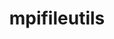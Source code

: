 ---
title: "mpifileutils"
layout: cache
categories: [package, develop]
meta: {"compilers": ["cce@=18.0.0", "gcc@=10.3.0", "gcc@=11.4.0", "gcc@=9.4.0", "oneapi@=2024.2.1"], "num_specs": 33, "num_specs_by_stack": {"e4s": 6, "e4s-cray-rhel": 5, "e4s-cray-sles": 2, "e4s-neoverse-v2": 6, "e4s-neoverse_v1": 3, "e4s-oneapi": 6, "e4s-power": 1, "root": 33}, "oss": ["rhel8", "sle_hpc15", "ubuntu20.04", "ubuntu22.04"], "platforms": ["linux"], "stacks": ["e4s", "e4s-cray-rhel", "e4s-cray-sles", "e4s-neoverse-v2", "e4s-neoverse_v1", "e4s-oneapi", "e4s-power", "root"], "targets": ["neoverse_v1", "neoverse_v2", "ppc64le", "x86_64_v3", "x86_64_v4"], "versions": ["0.11.1", "0.12"]}
spec_details: [{"compiler": "gcc@=11.4.0", "hash": "36kns5zbzlwvprw4eowjlxzxkumtccu3", "os": "ubuntu22.04", "platform": "linux", "size": "-", "stacks": ["e4s", "root"], "target": "x86_64_v3", "variants": ["build_system=cmake", "build_type=Release", "~daos", "~experimental", "generator=make", "~gpfs", "~ipo", "~lustre", "~xattr"], "versions": ["0.12"]}, {"compiler": "cce@=18.0.0", "hash": "3xdtvw444ixtss6aa2e2mevib6zgecjz", "os": "rhel8", "platform": "linux", "size": "-", "stacks": ["root"], "target": "x86_64_v3", "variants": ["build_system=cmake", "build_type=Release", "~daos", "~experimental", "generator=make", "~gpfs", "~ipo", "~lustre", "~xattr"], "versions": ["0.12"]}, {"compiler": "gcc@=10.3.0", "hash": "4c3s7raxkfr75x224aa7dr6ythi4rip7", "os": "sle_hpc15", "platform": "linux", "size": "-", "stacks": ["e4s-cray-sles", "root"], "target": "x86_64_v4", "variants": ["build_system=cmake", "build_type=Release", "~daos", "~experimental", "generator=make", "~gpfs", "~ipo", "~lustre", "~xattr"], "versions": ["0.11.1"]}, {"compiler": "oneapi@=2024.2.1", "hash": "4i52tzi36cv6houy7mrrhxkydnhm3yug", "os": "ubuntu22.04", "platform": "linux", "size": "-", "stacks": ["e4s-oneapi", "root"], "target": "x86_64_v3", "variants": ["build_system=cmake", "build_type=Release", "~daos", "~experimental", "generator=make", "~gpfs", "~ipo", "~lustre", "~xattr"], "versions": ["0.12"]}, {"compiler": "oneapi@=2024.2.1", "hash": "4mftocvyzp6cb7l3le73n55smahjheyg", "os": "ubuntu22.04", "platform": "linux", "size": "-", "stacks": ["e4s-oneapi", "root"], "target": "x86_64_v3", "variants": ["build_system=cmake", "build_type=Release", "~daos", "~experimental", "generator=make", "~gpfs", "~ipo", "~lustre", "~xattr"], "versions": ["0.12"]}, {"compiler": "gcc@=11.4.0", "hash": "4yttslvfvs6zhzwdwkaegrxlgk3txntr", "os": "ubuntu22.04", "platform": "linux", "size": "-", "stacks": ["e4s-neoverse-v2", "root"], "target": "neoverse_v2", "variants": ["build_system=cmake", "build_type=Release", "~daos", "~experimental", "generator=make", "~gpfs", "~ipo", "~lustre", "~xattr"], "versions": ["0.12"]}, {"compiler": "gcc@=11.4.0", "hash": "57hcfu3wgv6vgvlolv65s7mgbbrfv5wi", "os": "ubuntu22.04", "platform": "linux", "size": "-", "stacks": ["e4s-neoverse_v1", "root"], "target": "neoverse_v1", "variants": ["build_system=cmake", "build_type=Release", "~daos", "~experimental", "generator=make", "~gpfs", "~ipo", "~lustre", "~xattr"], "versions": ["0.11.1"]}, {"compiler": "cce@=18.0.0", "hash": "5gbiljq54dwxyeosg3fwrjc6at27mrph", "os": "rhel8", "platform": "linux", "size": "-", "stacks": ["e4s-cray-rhel", "root"], "target": "x86_64_v3", "variants": ["build_system=cmake", "build_type=Release", "~daos", "~experimental", "generator=make", "~gpfs", "~ipo", "~lustre", "~xattr"], "versions": ["0.12"]}, {"compiler": "gcc@=11.4.0", "hash": "5lnzpj25ljtg5wlblfecrihpymyva7id", "os": "ubuntu22.04", "platform": "linux", "size": "-", "stacks": ["e4s", "root"], "target": "x86_64_v3", "variants": ["build_system=cmake", "build_type=Release", "~daos", "~experimental", "generator=make", "~gpfs", "~ipo", "~lustre", "~xattr"], "versions": ["0.12"]}, {"compiler": "cce@=18.0.0", "hash": "5o3ykdvqkulytxinhbs4v7bo5x4pyia2", "os": "rhel8", "platform": "linux", "size": "-", "stacks": ["e4s-cray-rhel", "root"], "target": "x86_64_v3", "variants": ["build_system=cmake", "build_type=Release", "~daos", "~experimental", "generator=make", "~gpfs", "~ipo", "~lustre", "~xattr"], "versions": ["0.12"]}, {"compiler": "oneapi@=2024.2.1", "hash": "6md5fddzonm4vdmnc3cgs5aw55p47w6y", "os": "ubuntu22.04", "platform": "linux", "size": "-", "stacks": ["root"], "target": "x86_64_v3", "variants": ["build_system=cmake", "build_type=Release", "~daos", "~experimental", "generator=make", "~gpfs", "~ipo", "~lustre", "~xattr"], "versions": ["0.12"]}, {"compiler": "gcc@=11.4.0", "hash": "7yqjsft5t3fz6crjmwxnmytun6ohbesg", "os": "ubuntu22.04", "platform": "linux", "size": "-", "stacks": ["e4s-neoverse-v2", "root"], "target": "neoverse_v2", "variants": ["build_system=cmake", "build_type=Release", "~daos", "~experimental", "generator=make", "~gpfs", "~ipo", "~lustre", "~xattr"], "versions": ["0.12"]}, {"compiler": "oneapi@=2024.2.1", "hash": "azgjtebatqd7otdzdkgzp4oenv6fdjjh", "os": "ubuntu22.04", "platform": "linux", "size": "-", "stacks": ["e4s-oneapi", "root"], "target": "x86_64_v3", "variants": ["build_system=cmake", "build_type=Release", "~daos", "~experimental", "generator=make", "~gpfs", "~ipo", "~lustre", "~xattr"], "versions": ["0.12"]}, {"compiler": "gcc@=11.4.0", "hash": "ca2dekdjlegxdgjuexigdq5y4if2uqt6", "os": "ubuntu22.04", "platform": "linux", "size": "-", "stacks": ["e4s-neoverse_v1", "root"], "target": "neoverse_v1", "variants": ["build_system=cmake", "build_type=Release", "~daos", "~experimental", "generator=make", "~gpfs", "~ipo", "~lustre", "~xattr"], "versions": ["0.11.1"]}, {"compiler": "gcc@=11.4.0", "hash": "cisgkxpo65l6fososmprnsxn3rx6xaa7", "os": "ubuntu22.04", "platform": "linux", "size": "-", "stacks": ["e4s", "root"], "target": "x86_64_v3", "variants": ["build_system=cmake", "build_type=Release", "~daos", "~experimental", "generator=make", "~gpfs", "~ipo", "~lustre", "~xattr"], "versions": ["0.12"]}, {"compiler": "gcc@=11.4.0", "hash": "ddb3hsieuag7ft3qprepeo6cnzyldw4l", "os": "ubuntu22.04", "platform": "linux", "size": "-", "stacks": ["e4s", "root"], "target": "x86_64_v3", "variants": ["build_system=cmake", "build_type=Release", "~daos", "~experimental", "generator=make", "~gpfs", "~ipo", "~lustre", "~xattr"], "versions": ["0.12"]}, {"compiler": "gcc@=10.3.0", "hash": "fm6v3cx32ozogl5pkqbaejrysqj7cv4j", "os": "sle_hpc15", "platform": "linux", "size": "-", "stacks": ["e4s-cray-sles", "root"], "target": "x86_64_v4", "variants": ["build_system=cmake", "build_type=Release", "~daos", "~experimental", "generator=make", "~gpfs", "~ipo", "~lustre", "~xattr"], "versions": ["0.11.1"]}, {"compiler": "gcc@=11.4.0", "hash": "gwt2q36lqql6wmyte5t66qn2ga2jbkec", "os": "ubuntu22.04", "platform": "linux", "size": "-", "stacks": ["e4s-neoverse_v1", "root"], "target": "neoverse_v1", "variants": ["build_system=cmake", "build_type=Release", "~daos", "~experimental", "generator=make", "~gpfs", "~ipo", "~lustre", "~xattr"], "versions": ["0.11.1"]}, {"compiler": "oneapi@=2024.2.1", "hash": "hblbbvqyca3shf7cvumvtjbnvxuudppl", "os": "ubuntu22.04", "platform": "linux", "size": "-", "stacks": ["e4s-oneapi", "root"], "target": "x86_64_v3", "variants": ["build_system=cmake", "build_type=Release", "~daos", "~experimental", "generator=make", "~gpfs", "~ipo", "~lustre", "~xattr"], "versions": ["0.12"]}, {"compiler": "gcc@=11.4.0", "hash": "iejvwdastsbvamny2mitavvzowyes52w", "os": "ubuntu22.04", "platform": "linux", "size": "-", "stacks": ["root"], "target": "x86_64_v3", "variants": ["build_system=cmake", "build_type=Release", "~daos", "~experimental", "generator=make", "~gpfs", "~ipo", "~lustre", "~xattr"], "versions": ["0.12"]}, {"compiler": "gcc@=11.4.0", "hash": "irjr755n26rjxnb7j2wyg2ng6zgrrota", "os": "ubuntu22.04", "platform": "linux", "size": "-", "stacks": ["e4s-neoverse-v2", "root"], "target": "neoverse_v2", "variants": ["build_system=cmake", "build_type=Release", "~daos", "~experimental", "generator=make", "~gpfs", "~ipo", "~lustre", "~xattr"], "versions": ["0.12"]}, {"compiler": "gcc@=11.4.0", "hash": "iukhp25d6mvx5bulrqvhdxd42iux4j6e", "os": "ubuntu22.04", "platform": "linux", "size": "-", "stacks": ["e4s-neoverse-v2", "root"], "target": "neoverse_v2", "variants": ["build_system=cmake", "build_type=Release", "~daos", "~experimental", "generator=make", "~gpfs", "~ipo", "~lustre", "~xattr"], "versions": ["0.12"]}, {"compiler": "gcc@=11.4.0", "hash": "jebgqu2auwijr7fa7g5cqtkzmrjsd6bc", "os": "ubuntu22.04", "platform": "linux", "size": "-", "stacks": ["root"], "target": "neoverse_v2", "variants": ["build_system=cmake", "build_type=Release", "~daos", "~experimental", "generator=make", "~gpfs", "~ipo", "~lustre", "~xattr"], "versions": ["0.12"]}, {"compiler": "oneapi@=2024.2.1", "hash": "kwof3qa6qprzuvh2ilhbuti7fx6hv5rk", "os": "ubuntu22.04", "platform": "linux", "size": "-", "stacks": ["e4s-oneapi", "root"], "target": "x86_64_v3", "variants": ["build_system=cmake", "build_type=Release", "~daos", "~experimental", "generator=make", "~gpfs", "~ipo", "~lustre", "~xattr"], "versions": ["0.12"]}, {"compiler": "gcc@=11.4.0", "hash": "l7vu5fpzxqr2luusk3km6bf5sfluse22", "os": "ubuntu22.04", "platform": "linux", "size": "-", "stacks": ["e4s", "root"], "target": "x86_64_v3", "variants": ["build_system=cmake", "build_type=Release", "~daos", "~experimental", "generator=make", "~gpfs", "~ipo", "~lustre", "~xattr"], "versions": ["0.12"]}, {"compiler": "cce@=18.0.0", "hash": "lrfigj4drmoiilmhs5x7qq4h5vlnmiqk", "os": "rhel8", "platform": "linux", "size": "-", "stacks": ["e4s-cray-rhel", "root"], "target": "x86_64_v3", "variants": ["build_system=cmake", "build_type=Release", "~daos", "~experimental", "generator=make", "~gpfs", "~ipo", "~lustre", "~xattr"], "versions": ["0.12"]}, {"compiler": "cce@=18.0.0", "hash": "lrx5eltwvgam6zdfbx5xya6tjzgajgjl", "os": "rhel8", "platform": "linux", "size": "-", "stacks": ["e4s-cray-rhel", "root"], "target": "x86_64_v3", "variants": ["build_system=cmake", "build_type=Release", "~daos", "~experimental", "generator=make", "~gpfs", "~ipo", "~lustre", "~xattr"], "versions": ["0.12"]}, {"compiler": "gcc@=11.4.0", "hash": "nsoaw7wlto4o6rlxd7r346mbefgtpa2v", "os": "ubuntu22.04", "platform": "linux", "size": "-", "stacks": ["e4s-neoverse-v2", "root"], "target": "neoverse_v2", "variants": ["build_system=cmake", "build_type=Release", "~daos", "~experimental", "generator=make", "~gpfs", "~ipo", "~lustre", "~xattr"], "versions": ["0.12"]}, {"compiler": "gcc@=11.4.0", "hash": "pk4477i55d5r65w4cba6wdgb7ez3amhh", "os": "ubuntu22.04", "platform": "linux", "size": "-", "stacks": ["e4s-neoverse-v2", "root"], "target": "neoverse_v2", "variants": ["build_system=cmake", "build_type=Release", "~daos", "~experimental", "generator=make", "~gpfs", "~ipo", "~lustre", "~xattr"], "versions": ["0.12"]}, {"compiler": "oneapi@=2024.2.1", "hash": "pl43ty4qxgsx5hg5vpmljb7pa3tdnk6d", "os": "ubuntu22.04", "platform": "linux", "size": "-", "stacks": ["e4s-oneapi", "root"], "target": "x86_64_v3", "variants": ["build_system=cmake", "build_type=Release", "~daos", "~experimental", "generator=make", "~gpfs", "~ipo", "~lustre", "~xattr"], "versions": ["0.12"]}, {"compiler": "gcc@=11.4.0", "hash": "qkcydxtfprcburry6zyynfmhjuudc3dz", "os": "ubuntu22.04", "platform": "linux", "size": "-", "stacks": ["e4s", "root"], "target": "x86_64_v3", "variants": ["build_system=cmake", "build_type=Release", "~daos", "~experimental", "generator=make", "~gpfs", "~ipo", "~lustre", "~xattr"], "versions": ["0.12"]}, {"compiler": "gcc@=9.4.0", "hash": "yaiffy2j5lfz25qnth5kucowtcagbtj4", "os": "ubuntu20.04", "platform": "linux", "size": "-", "stacks": ["e4s-power", "root"], "target": "ppc64le", "variants": ["build_system=cmake", "build_type=Release", "~daos", "~experimental", "generator=make", "~gpfs", "~ipo", "~lustre", "~xattr"], "versions": ["0.11.1"]}, {"compiler": "cce@=18.0.0", "hash": "ydstk23y5gb2j5nlilcleolaspg6tqzw", "os": "rhel8", "platform": "linux", "size": "-", "stacks": ["e4s-cray-rhel", "root"], "target": "x86_64_v3", "variants": ["build_system=cmake", "build_type=Release", "~daos", "~experimental", "generator=make", "~gpfs", "~ipo", "~lustre", "~xattr"], "versions": ["0.12"]}]
---